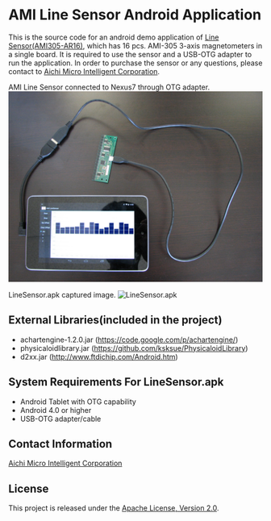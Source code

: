 AMI Line Sensor Android Application
==================
This is the source code for an android demo application of [Line Sensor(AMI305-AR16)](http://www.aichi-mi.com/measuring/line_en.html), which has 16 pcs. AMI-305 3-axis magnetometers in a single board. It is required to use the sensor and a USB-OTG adapter to run the application. In order to purchase the sensor or any questions, please contact to [Aichi Micro Intelligent Corporation](http://www.aichi-mi.com/).

AMI Line Sensor connected to Nexus7 through OTG adapter.
![NT Sensor connected to Nexus7](images/IMG_0175.JPG)

LineSensor.apk captured image.
![LineSensor.apk](010.png)


External Libraries(included in the project)
---------------------------------
- achartengine-1.2.0.jar  (https://code.google.com/p/achartengine/)
- physicaloidlibrary.jar  (https://github.com/ksksue/PhysicaloidLibrary)
- d2xx.jar  (http://www.ftdichip.com/Android.htm)


System Requirements For LineSensor.apk
---------------------------------
- Android Tablet with OTG capability
- Android 4.0 or higher
- USB-OTG adapter/cable


Contact Information
---------------------------------
[Aichi Micro Intelligent Corporation](http://www.aichi-mi.com/)


License
---------------------------------
This project is released under the [Apache License, Version 2.0](http://www.apache.org/licenses/LICENSE-2.0).
